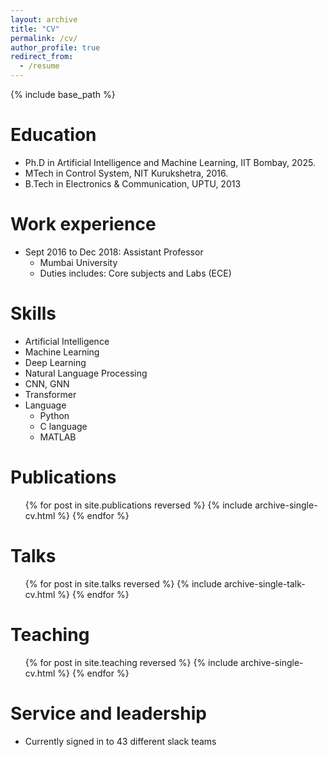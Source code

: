 ```yaml
---
layout: archive
title: "CV"
permalink: /cv/
author_profile: true
redirect_from:
  - /resume
---
```


{% include base_path %}

Education
======
* Ph.D in Artificial Intelligence and Machine Learning, IIT Bombay, 2025.
* MTech in Control System, NIT Kurukshetra, 2016.
* B.Tech in Electronics & Communication, UPTU, 2013

Work experience
======
* Sept 2016 to Dec 2018: Assistant Professor
  * Mumbai University
  * Duties includes: Core subjects and Labs (ECE)
  


  
Skills
======
* Artificial Intelligence
* Machine Learning
* Deep Learning
* Natural Language Processing
* CNN, GNN
* Transformer
* Language
  * Python
  * C language
  * MATLAB

Publications
======
  <ul>{% for post in site.publications reversed %}
    {% include archive-single-cv.html %}
  {% endfor %}</ul>
  
Talks
======
  <ul>{% for post in site.talks reversed %}
    {% include archive-single-talk-cv.html  %}
  {% endfor %}</ul>
  
Teaching
======
  <ul>{% for post in site.teaching reversed %}
    {% include archive-single-cv.html %}
  {% endfor %}</ul>
  
Service and leadership
======
* Currently signed in to 43 different slack teams
